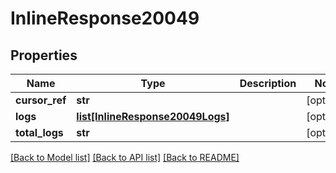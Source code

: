 # InlineResponse20049

## Properties
Name | Type | Description | Notes
------------ | ------------- | ------------- | -------------
**cursor_ref** | **str** |  | [optional] 
**logs** | [**list[InlineResponse20049Logs]**](InlineResponse20049Logs.md) |  | [optional] 
**total_logs** | **str** |  | [optional] 

[[Back to Model list]](../README.md#documentation-for-models) [[Back to API list]](../README.md#documentation-for-api-endpoints) [[Back to README]](../README.md)

